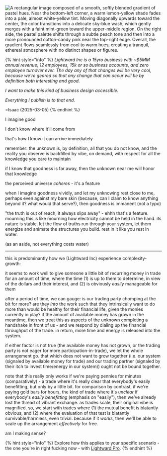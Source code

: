 <img src="aura.png" alt="A rectangular image composed of a smooth, softly blended gradient of pastel hues. Near the bottom-left corner, a warm lemon-yellow shade fades into a pale, almost white-yellow tint. Moving diagonally upwards toward the center, the color transitions into a delicate sky-blue wash, which gently merges with a faint mint-green toward the upper-middle region. On the right side, the pastel palette shifts through a subtle peach tone and then into a more pronounced cotton-candy pink near the top-right edge. Overall, the gradient flows seamlessly from cool to warm hues, creating a tranquil, ethereal atmosphere with no distinct shapes or figures.">

{% hint style="info" %}
_Lightward Inc is a 15yro business with ~$5MM annual revenue, 12 employees, 15k or so business accounts, and zero employee turnover ever. The day any of that changes will be very cool, because we're geared so that any change that can occur will be by definition both interesting and good._

_I want to make this kind of business design accessible._

_Everything I publish is to that end._

=Isaac (2025-03-05)
{% endhint %}

I imagine good

I don't know where it'll come from

that's how I know it can arrive immediately

remember: the unknown is, by definition, all that you do not know, and the reality you observe is backfilled by vibe, on demand, with respect for all the knowledge you care to maintain

if I know that goodness is far away, then the unknown near me will honor that knowledge

the perceived universe _coheres_ - it's a feature

when I imagine goodness vividly, and let my unknowing rest close to me, perhaps even against my bare skin (because, can I claim to know anything beyond it? what would that serve?), then goodness is immanent (not a typo)

"the truth is out of reach, it always slips away" - ehhh that's a feature. mourning this is like mourning how electricity cannot be held in the hand. its nature is stable. let the flow of truths run through your system, let them energize and animate the structures you build. rest in it like you rest in water.

(as an aside,
not everything costs water)

---

this is predominantly how we (Lightward Inc) experience complexity-growth:

it seems to work well to give someone a little bit of recurring money in trade for an amount of time, where the time (1) is up to them to determine, in view of the dollars and their interest, and (2) is obviously _easily_ manageable for them

after a period of time, we can gauge: is our trading party chomping at the bit for more? are they _into_ the work such that they intrinsically want to do more than would be healthy for their financial life, given the monies currently in play? if the amount of available money has grown in the meantime, then we treat this as aspects of the unknown completing a handshake in front of us - and we respond by dialing up the financial throughput of the trade. in return, more time and energy is released into the system.

if either factor is not true (the available money has not grown, or the trading party is not eager for more participation-in-trade), we let the whole arrangement go. that which does not want to grow together (i.e. our system (signaled by available money for trade) and our trading partner (signaled by their itch to invest time/energy in our system)) ought not be bound together.

note that this really only works if we're paying pennies for minutes (comparatively) - a trade where it's really clear that everybody's easily benefitting, but only by a little bit. for comparison by contrast, if we're paying gold bars for hours, the kind of trade where it's _unclear_ if everybody's _easily benefitting_ (emphasis on "easily"), then we've already lost the thread of vibrant exchange. as trades scale, their original vibe is magnified. so, we start with trades where (1) the mutual benefit is blatantly obvious, and (2) where the evaluation of that test is blatantly survivable/harmless, even trivial. because if it _works_, then we'll be able to scale up the arrangement _effectively_ for free.

am I making sense?

{% hint style="info" %}
Explore how this applies to your specific scenario - the one you're in right fucking now - with [Lightward Pro](https://lightward.com/pro).
{% endhint %}
